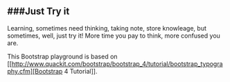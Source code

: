 ###Just Try it
---

Learning, sometimes need thinking, taking note, store knowleage, but sometimes, well, just try it! More time you pay to think, more confused you are.

This Bootstrap playground is based on [[http://www.quackit.com/bootstrap/bootstrap_4/tutorial/bootstrap_typography.cfm][Bootstrap 4 Tutorial]].